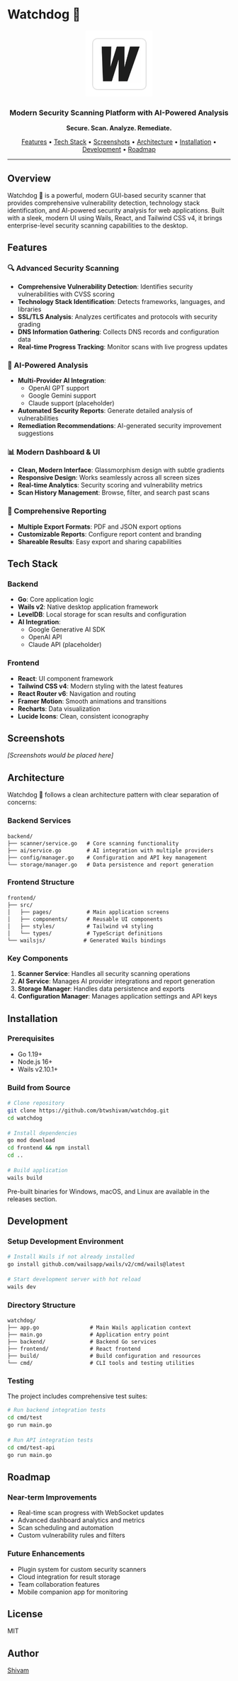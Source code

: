 # Watchdog 🐾

<p align="center">
  <img src="build/appicon.png" alt="Watchdog 🐾 Logo" width="150" />
</p>

<h3 align="center">Modern Security Scanning Platform with AI-Powered Analysis</h3>

<p align="center">
  <strong>Secure. Scan. Analyze. Remediate.</strong>
</p>

<p align="center">
  <a href="#features">Features</a> •
  <a href="#tech-stack">Tech Stack</a> •
  <a href="#screenshots">Screenshots</a> •
  <a href="#architecture">Architecture</a> •
  <a href="#installation">Installation</a> •
  <a href="#development">Development</a> •
  <a href="#roadmap">Roadmap</a>
</p>

---

## Overview

Watchdog 🐾 is a powerful, modern GUI-based security scanner that provides comprehensive vulnerability detection, technology stack identification, and AI-powered security analysis for web applications. Built with a sleek, modern UI using Wails, React, and Tailwind CSS v4, it brings enterprise-level security scanning capabilities to the desktop.

## Features

### 🔍 Advanced Security Scanning
- **Comprehensive Vulnerability Detection**: Identifies security vulnerabilities with CVSS scoring
- **Technology Stack Identification**: Detects frameworks, languages, and libraries
- **SSL/TLS Analysis**: Analyzes certificates and protocols with security grading
- **DNS Information Gathering**: Collects DNS records and configuration data
- **Real-time Progress Tracking**: Monitor scans with live progress updates

### 🤖 AI-Powered Analysis
- **Multi-Provider AI Integration**:
  - OpenAI GPT support
  - Google Gemini support
  - Claude support (placeholder)
- **Automated Security Reports**: Generate detailed analysis of vulnerabilities
- **Remediation Recommendations**: AI-generated security improvement suggestions

### 📊 Modern Dashboard & UI
- **Clean, Modern Interface**: Glassmorphism design with subtle gradients
- **Responsive Design**: Works seamlessly across all screen sizes
- **Real-time Analytics**: Security scoring and vulnerability metrics
- **Scan History Management**: Browse, filter, and search past scans

### 📝 Comprehensive Reporting
- **Multiple Export Formats**: PDF and JSON export options
- **Customizable Reports**: Configure report content and branding
- **Shareable Results**: Easy export and sharing capabilities

## Tech Stack

### Backend
- **Go**: Core application logic
- **Wails v2**: Native desktop application framework
- **LevelDB**: Local storage for scan results and configuration
- **AI Integration**:
  - Google Generative AI SDK
  - OpenAI API
  - Claude API (placeholder)

### Frontend
- **React**: UI component framework
- **Tailwind CSS v4**: Modern styling with the latest features
- **React Router v6**: Navigation and routing
- **Framer Motion**: Smooth animations and transitions
- **Recharts**: Data visualization
- **Lucide Icons**: Clean, consistent iconography

## Screenshots

*[Screenshots would be placed here]*

## Architecture

Watchdog 🐾 follows a clean architecture pattern with clear separation of concerns:

### Backend Services

```
backend/
├── scanner/service.go   # Core scanning functionality
├── ai/service.go        # AI integration with multiple providers
├── config/manager.go    # Configuration and API key management
└── storage/manager.go   # Data persistence and report generation
```

### Frontend Structure

```
frontend/
├── src/
│   ├── pages/           # Main application screens
│   ├── components/      # Reusable UI components
│   ├── styles/          # Tailwind v4 styling
│   └── types/           # TypeScript definitions
└── wailsjs/            # Generated Wails bindings
```

### Key Components

1. **Scanner Service**: Handles all security scanning operations
2. **AI Service**: Manages AI provider integrations and report generation
3. **Storage Manager**: Handles data persistence and exports
4. **Configuration Manager**: Manages application settings and API keys

## Installation

### Prerequisites
- Go 1.19+
- Node.js 16+
- Wails v2.10.1+

### Build from Source

```bash
# Clone repository
git clone https://github.com/btwshivam/watchdog.git
cd watchdog

# Install dependencies
go mod download
cd frontend && npm install
cd ..

# Build application
wails build
```

Pre-built binaries for Windows, macOS, and Linux are available in the releases section.

## Development

### Setup Development Environment

```bash
# Install Wails if not already installed
go install github.com/wailsapp/wails/v2/cmd/wails@latest

# Start development server with hot reload
wails dev
```

### Directory Structure

```
watchdog/
├── app.go                # Main Wails application context
├── main.go               # Application entry point
├── backend/              # Backend Go services
├── frontend/             # React frontend
├── build/                # Build configuration and resources
└── cmd/                  # CLI tools and testing utilities
```

### Testing

The project includes comprehensive test suites:

```bash
# Run backend integration tests
cd cmd/test
go run main.go

# Run API integration tests
cd cmd/test-api
go run main.go
```

## Roadmap

### Near-term Improvements
- Real-time scan progress with WebSocket updates
- Advanced dashboard analytics and metrics
- Scan scheduling and automation
- Custom vulnerability rules and filters

### Future Enhancements
- Plugin system for custom security scanners
- Cloud integration for result storage
- Team collaboration features
- Mobile companion app for monitoring

## License

MIT

## Author

[Shivam](https://github.com/btwshivam)
